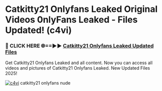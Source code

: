 # Catkitty21 Onlyfans Leaked Original Videos 0nlyFans Leaked - Files Updated! (c4vi)

<h3>🔴 CLICK HERE 🌐==►► <a href="https://tinyurl.com/x26r9saj" rel="nofollow">Catkitty21 Onlyfans Leaked Updated Files</a></h3>

Get Catkitty21 Onlyfans Leaked and all content. Now you can access all videos and pictures of Catkitty21 Onlyfans Leaked. New Updated Files 2025!

[![c4vi](https://i.imgur.com/LkgZPqh.gif)](https://tinyurl.com/x26r9saj)
catkitty21 onlyfans nude